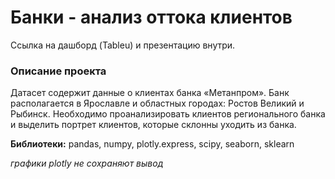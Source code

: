 # Банки - анализ оттока клиентов

Ссылка на дашборд (Tableu) и презентацию внутри.
### Описание проекта

Датасет содержит данные о клиентах банка «Метанпром». Банк располагается в Ярославле и областных городах: Ростов Великий и Рыбинск. Необходимо проанализировать клиентов регионального банка и выделить портрет клиентов, которые склонны уходить из банка.

**Библиотеки:** pandas, numpy, plotly.express, scipy, seaborn, sklearn

*графики plotly не сохраняют вывод*
